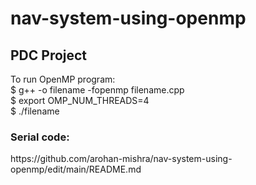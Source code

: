 # nav-system-using-openmp
<h2>PDC Project</h2>

<p>
To run OpenMP program: <br>
$ g++ -o filename -fopenmp filename.cpp <br>
$ export OMP_NUM_THREADS=4 <br>
$ ./filename <br>
</p>

### Serial code: 
<p> https://github.com/arohan-mishra/nav-system-using-openmp/edit/main/README.md </p>
